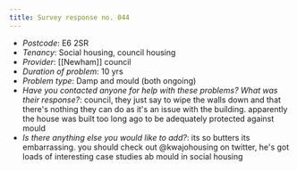 ```yaml
---
title: Survey response no. 044
---
```


- *Postcode*: E6 2SR
- *Tenancy*: Social housing, council housing  
- *Provider*: [[Newham]] council
- *Duration of problem*: 10 yrs  
- *Problem type*: Damp and mould (both ongoing)  
- *Have you contacted anyone for help with these problems? What was their response?*: council, they just say to wipe the walls down and that there's nothing they can do as it's an issue with the building. apparently the house was built too long ago to be adequately protected against mould  
- *Is there anything else you would like to add?*: its so butters its embarrassing. you should check out @kwajohousing on twitter, he's got loads of interesting case studies ab mould in social housing
